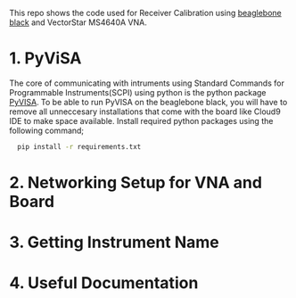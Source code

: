 
This repo shows the code used for Receiver Calibration using [beaglebone black](https://beagleboard.org/black) and VectorStar MS4640A VNA.

# 1. PyViSA

The core of communicating with intruments using Standard Commands for Programmable Instruments(SCPI) using python is the python package [PyVISA](https://pyvisa.readthedocs.io/en/latest/introduction/getting.html). To be able to run PyVISA on the beaglebone black, you will have to remove all unneccesary installations that come with the board like Cloud9 IDE to make space available. Install required python packages using the following command;

```bash
  pip install -r requirements.txt 
```

# 2. Networking Setup for VNA and Board


# 3. Getting Instrument Name


# 4. Useful Documentation
